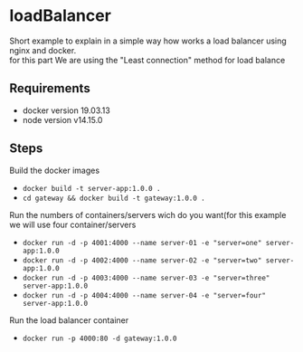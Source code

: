 # loadBalancer
Short example to explain in a simple way how works a load balancer using nginx and docker.  
for this part We are using the "Least connection" method for load balance


## Requirements
  - docker version 19.03.13
  - node version v14.15.0
  
## Steps
Build the docker images
  
 - `docker build -t server-app:1.0.0 .`  
 - `cd gateway && docker build -t gateway:1.0.0 .`
  
Run the numbers of containers/servers wich do you want(for this example we will use four container/servers  
  - `docker run -d -p 4001:4000 --name server-01 -e "server=one" server-app:1.0.0`  
  - `docker run -d -p 4002:4000 --name server-02 -e "server=two" server-app:1.0.0`    
  - `docker run -d -p 4003:4000 --name server-03 -e "server=three" server-app:1.0.0`
  - `docker run -d -p 4004:4000 --name server-04 -e "server=four" server-app:1.0.0`
  
Run the load balancer container  
  - `docker run -p 4000:80 -d gateway:1.0.0`
